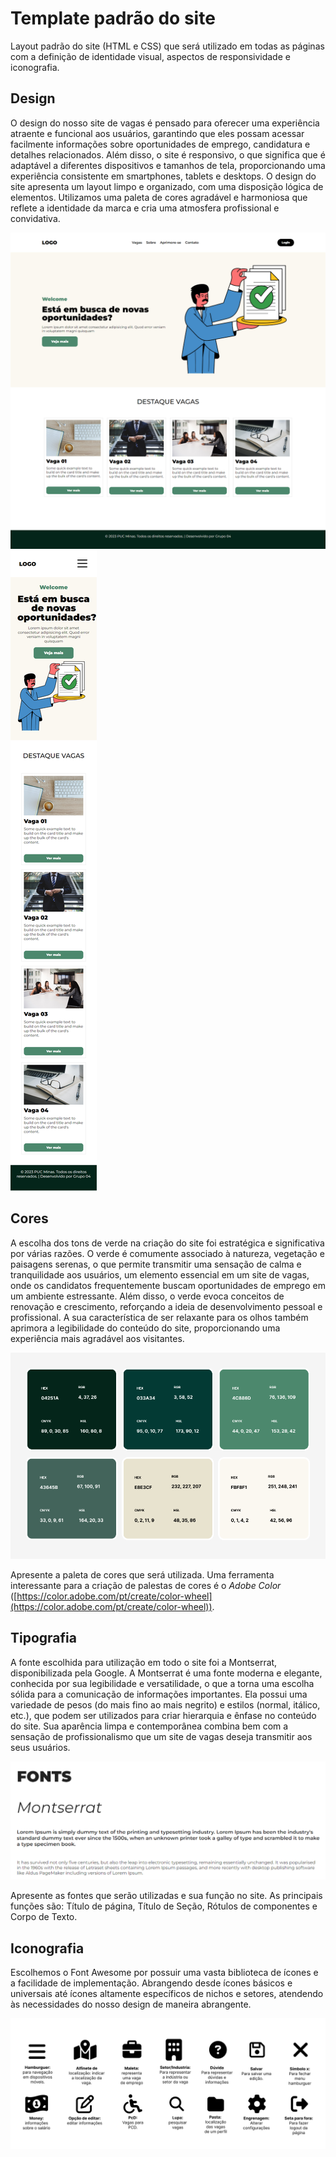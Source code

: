 # Template padrão do site

Layout padrão do site (HTML e CSS) que será utilizado em todas as páginas com a definição de identidade visual, aspectos de responsividade e iconografia.

## Design

O design do nosso site de vagas é pensado para oferecer uma experiência atraente e funcional aos usuários, garantindo que eles possam acessar facilmente informações sobre oportunidades de emprego, candidatura e detalhes relacionados. Além disso, o site é responsivo, o que significa que é adaptável a diferentes dispositivos e tamanhos de tela, proporcionando uma experiência consistente em smartphones, tablets e desktops. O design do site apresenta um layout limpo e organizado, com uma disposição lógica de elementos. Utilizamos uma paleta de cores agradável e harmoniosa que reflete a identidade da marca e cria uma atmosfera profissional e convidativa.

![img](../docs/img/design/img01.png)
![img](../docs/img/design/img2.png)


## Cores

A escolha dos tons de verde na criação do site foi estratégica e significativa por várias razões. O verde é comumente associado à natureza, vegetação e paisagens serenas, o que permite transmitir uma sensação de calma e tranquilidade aos usuários, um elemento essencial em um site de vagas, onde os candidatos frequentemente buscam oportunidades de emprego em um ambiente estressante. Além disso, o verde evoca conceitos de renovação e crescimento, reforçando a ideia de desenvolvimento pessoal e profissional. A sua característica de ser relaxante para os olhos também aprimora a legibilidade do conteúdo do site, proporcionando uma experiência mais agradável aos visitantes.

![Cores](../docs/img/design/cores-projeto-carreiras.png)

Apresente a paleta de cores que será utilizada. Uma ferramenta interessante para a criação de palestas de cores é o *Adobe Color* ([https://color.adobe.com/pt/create/color-wheel](https://color.adobe.com/pt/create/color-wheel)).


## Tipografia

A fonte escolhida para utilização em todo o site foi a Montserrat, disponibilizada pela Google. A Montserrat é uma fonte moderna e elegante, conhecida por sua legibilidade e versatilidade, o que a torna uma escolha sólida para a comunicação de informações importantes. Ela possui uma variedade de pesos (do mais fino ao mais negrito) e estilos (normal, itálico, etc.), que podem ser utilizados para criar hierarquia e ênfase no conteúdo do site. Sua aparência limpa e contemporânea combina bem com a sensação de profissionalismo que um site de vagas deseja transmitir aos seus usuários.

![Fonts](../docs/img/design/fontMontserrat.png)

Apresente as fontes que serão utilizadas e sua função no site. As principais funções são: Título de página, Título de Seção, Rótulos de componentes e Corpo de Texto.


## Iconografia

Escolhemos o Font Awesome  por possuir uma vasta biblioteca de ícones e a facilidade de implementação. Abrangendo desde ícones básicos e universais até ícones altamente específicos de nichos e setores, atendendo às necessidades do nosso design de maneira abrangente.

![Icones](../docs/img/design/iconografia2.png)


